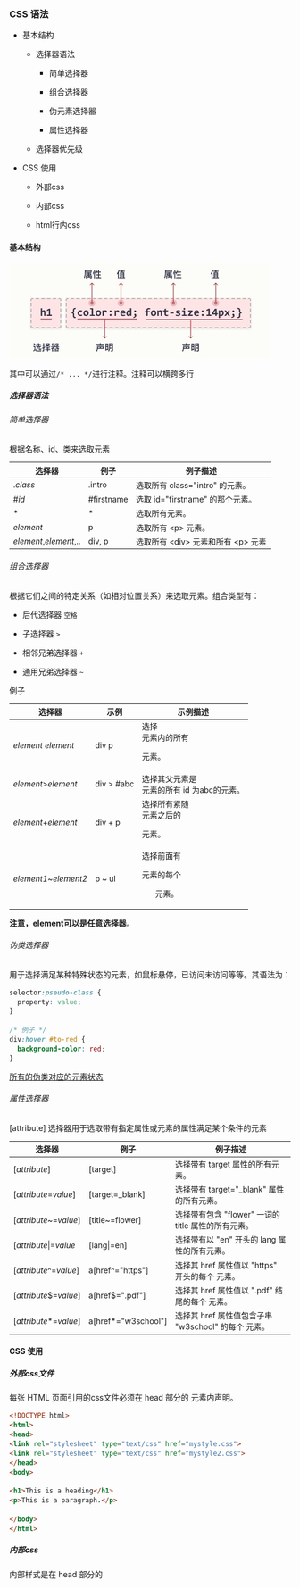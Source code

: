 ### CSS 语法

- 基本结构
  
  - 选择器语法
    
    - 简单选择器
    
    - 组合选择器
    
    - 伪元素选择器
    
    - 属性选择器
  
  - 选择器优先级

- CSS 使用
  
  - 外部css
  
  - 内部css
  
  - html行内css

#### 基本结构

<img src="img/css_grammar.jpg" title="" alt="" data-align="center">

其中可以通过`/* ... */`进行注释。注释可以横跨多行



##### 选择器语法

###### 简单选择器

根据名称、id、类来选取元素

| 选择器                    | 例子         | 例子描述                        |
| ---------------------- | ---------- | --------------------------- |
| .*class*               | .intro     | 选取所有 class="intro" 的元素。     |
| #*id*                  | #firstname | 选取 id="firstname" 的那个元素。    |
| *                      | *          | 选取所有元素。                     |
| *element*              | p          | 选取所有 \<p\> 元素。              |
| *element*,*element*,.. | div, p     | 选取所有 \<div\> 元素和所有 \<p\> 元素 |

###### 组合选择器

根据它们之间的特定关系（如相对位置关系）来选取元素。组合类型有：

- 后代选择器 `空格`

- 子选择器 `>`

- 相邻兄弟选择器 `+`

- 通用兄弟选择器 `~`

例子

| 选择器                   | 示例         | 示例描述                            |
| --------------------- | ---------- | ------------------------------- |
| *element* *element*   | div p      | 选择 <div> 元素内的所有 <p> 元素。         |
| *element*>*element*   | div > #abc | 选择其父元素是 <div> 元素的所有 id 为abc的元素。 |
| *element*+*element*   | div + p    | 选择所有紧随 <div> 元素之后的 <p> 元素。      |
| *element1*~*element2* | p ~ ul     | 选择前面有 <p> 元素的每个 <ul> 元素。        |

**注意，element可以是任意选择器**。

###### 伪类选择器

用于选择满足某种特殊状态的元素，如鼠标悬停，已访问未访问等等。其语法为：

```css
selector:pseudo-class {
  property: value;
}

/* 例子 */
div:hover #to-red {
  background-color: red;
}
```

[所有的伪类对应的元素状态](https://www.w3school.com.cn/css/css_pseudo_classes.asp)

###### 属性选择器

[attribute] 选择器用于选取带有指定属性或元素的属性满足某个条件的元素

| 选择器                    | 例子                  | 例子描述                                    |
| ---------------------- | ------------------- | --------------------------------------- |
| [*attribute*]          | [target]            | 选择带有 target 属性的所有元素。                    |
| [*attribute*=*value*]  | [target=_blank]     | 选择带有 target="_blank" 属性的所有元素。           |
| [*attribute*~=*value*] | [title~=flower]     | 选择带有包含 "flower" 一词的 title 属性的所有元素。      |
| [*attribute*\|=*value* | [lang\|=en]         | 选择带有以 "en" 开头的 lang 属性的所有元素。            |
| [*attribute*^=*value*] | a[href^="https"]    | 选择其 href 属性值以 "https" 开头的每个 <a> 元素。     |
| [*attribute*$=*value*] | a[href$=".pdf"]     | 选择其 href 属性值以 ".pdf" 结尾的每个 <a> 元素。      |
| [*attribute**=*value*] | a[href*="w3school"] | 选择其 href 属性值包含子串 "w3school" 的每个 <a> 元素。 |

#### CSS 使用

##### 外部css文件

每张 HTML 页面引用的css文件必须在 head 部分的 <link> 元素内声明。

```html
<!DOCTYPE html>
<html>
<head>
<link rel="stylesheet" type="text/css" href="mystyle.css">
<link rel="stylesheet" type="text/css" href="mystyle2.css">
</head>
<body>

<h1>This is a heading</h1>
<p>This is a paragraph.</p>

</body>
</html>
```

##### 内部css

内部样式是在 head 部分的 <style> 元素中进行定义。

```html
<!DOCTYPE html>
<html>
<head>
<style>
body {
  background-color: linen;
}

</style>
</head>
<body>
<h1>This is a heading</h1>
</body>
</html>
```



##### html行内css

html元素的样式通过style属性定义。

```html
<!DOCTYPE html>
<html>
<body>

<h1 style="color:blue;text-align:center;">This is a heading</h1>
<p style="color:red;">This is a paragraph.</p>

</body>
</html>
```


